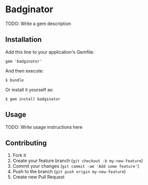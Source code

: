 # Badginator

TODO: Write a gem description

## Installation

Add this line to your application's Gemfile:

    gem 'badginator'

And then execute:

    $ bundle

Or install it yourself as:

    $ gem install badginator

## Usage

TODO: Write usage instructions here

## Contributing

1. Fork it
2. Create your feature branch (`git checkout -b my-new-feature`)
3. Commit your changes (`git commit -am 'Add some feature'`)
4. Push to the branch (`git push origin my-new-feature`)
5. Create new Pull Request
